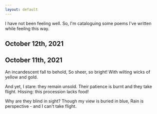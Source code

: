 ```yaml
---
layout: default
---
```


I have not been feeling well. So, I'm cataloguing some poems I've written while feeilng this way.

## October 12th, 2021



## October 11th, 2021
An incandescent fall to behold,
So sheer, so bright!
With wilting wicks of yellow and gold.

And yet, I stare: they remain unsold.
Their patience is burnt and they take flight.
Hissing: this procession lacks food!

Why are they blind in sight?
Though my view is buried in blue,
Rain is perspective - and I can't take flight.